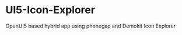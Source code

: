 UI5-Icon-Explorer
=================

OpenUI5 based hybrid app using phonegap and Demokit Icon Explorer
